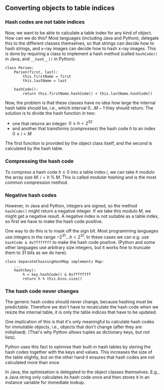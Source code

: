 
## Converting objects to table indices

### Hash codes are not table indices

Now, we want to be able to calculate a table index for any kind of
object. How can we do this? Most languages (including Java and Python),
delegate this to the different classes themselves, so that strings can
decide how to hash strings, and x-ray images can decide how to hash
x-ray images. This is done by requiring a class to implement a hash
method (called `hashCode()` in Java, and `__hash__()` in Python).

    class Person:
        Person(first, last):
            this.firstName = first
            this.lastName = last

        hashCode():
            return this.firstName.hashCode() + this.lastName.hashCode()


Now, the problem is that these classes have no idea how large the
internal hash table should be, i.e., which interval $0\ldots M-1$ they
should return. The solution is to divide the hash function in two:

-   one that returns an integer: $0\leq h < 2^{32}$
-   and another that transforms (*compresses*) the hash code $h$ to an
    index $0\leq i< M$

The first function is provided by the object class itself, and the
second is calculated by the hash table.

### Compressing the hash code

To compress a hash code $h\geq 0$ into a table indes $i$, we can take
$h$ modulo the array size $M$: $i = h \; \% \; M$. This is called
*modular hashing* and is the most common compression method.

### Negative hash codes

However, in Java and Python, integers are signed, so the method
`hashCode()` might return a negative integer. If we take this modulo
$M$, we might get a negative result. A negative index is not suitable as
a table index, so first we have to make the hash code positive.

One way to do this is to mask off the sign bit.
Most programming languages use integers in the range $-2^{31}\ldots h<2^{31}$.
In these cases we can e.g. use `hashCode & 0x7fffffff` to make the hash code positive.
(Python and some other languages use arbitrary size integers, but it works fine to
truncate them to 31 bits as we do here).

    class SeparateChainingHashMap implements Map:
        ...
        hash(key):
            h = key.hashCode() & 0x7fffffff
            return h % this.bins.size()

### The hash code never changes

The generic hash codes should never change, because hashing must be
predictable. Therefore we don't have to recalculate the hash code when
we resize the internal table, it is only the table indices that have to
be updated.

One implication of this is that it's only meaningful to calculate hash
codes for *immutable objects*, i.e., objects that don't change (after
they are initialised). (That's why Python allows tuples as dictionary
keys, but not lists).

Python uses this fact to optimise their built-in hash tables by storing
the hash codes together with the keys and values. This increases the
size of the table slightly, but on the other hand it ensures that hash
codes are not calculated more than once.

In Java, the optimisation is delegated to the object classes themselves.
E.g., a Java string only calculates its hash code once and then stores
it in an instance variable for immediate lookup.
